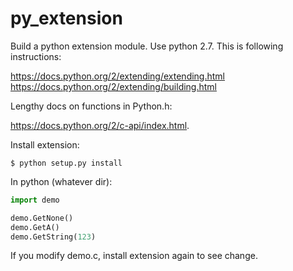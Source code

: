 # py_extension

Build a python extension module. Use python 2.7. This is following instructions:

https://docs.python.org/2/extending/extending.html  
https://docs.python.org/2/extending/building.html

Lengthy docs on functions in Python.h: 

https://docs.python.org/2/c-api/index.html.

Install extension:

`$ python setup.py install`

In python (whatever dir):

```python
import demo

demo.GetNone()
demo.GetA()
demo.GetString(123)
```

If you modify demo.c, install extension again to see change.
